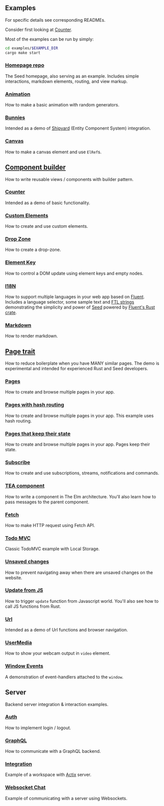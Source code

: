## Examples
For specific details see corresponding READMEs.

Consider first looking at [Counter](./counter).

Most of the examples can be run by simply:
```sh
cd examples/$EXAMPLE_DIR
cargo make start
```

### [Homepage repo](https://github.com/seed-rs/seed-rs.org)
The Seed homepage, also serving as an example. Includes simple
interactions, markdown elements, routing, and view markup.

### [Animation](animation)
How to make a basic animation with random generators.

### [Bunnies](bunnies)
Intended as a demo of [Shipyard](https://github.com/leudz/shipyard) (Entity Component System) integration.

### [Canvas](canvas)
How to make a canvas element and use `ElRef`s.

## [Component builder](component_builder)
How to write reusable views / components with builder pattern.

### [Counter](counter)
Intended as a demo of basic functionality.

### [Custom Elements](custom_elements)
How to create and use custom elements.

### [Drop Zone](drop_zone)
How to create a drop-zone.

### [Element Key](el_key)
How to control a DOM update using element keys and empty nodes.

### [I18N](i18n)

How to support multiple languages in your web app based on [Fluent][url_project_fluent]. 
Includes a language selector, some sample text and [FTL strings][url_ftl_syntax_guide] 
demonstrating the simplicity and power of [Seed][url_project_seed] 
powered by [Fluent's Rust crate][url_crate_fluent].

[url_project_fluent]: https://projectfluent.org/
[url_crate_fluent]: https://docs.rs/fluent/
[url_ftl_syntax_guide]: https://projectfluent.org/fluent/guide/
[url_project_seed]: https://seed-rs.org/

### [Markdown](markdown)
How to render markdown.

## [Page trait](page_trait)
How to reduce boilerplate when you have MANY similar pages.
The demo is experimental and intended for experienced Rust and Seed developers.

### [Pages](pages)
How to create and browse multiple pages in your app.

### [Pages with hash routing](pages_hash_routing)
How to create and browse multiple pages in your app.
This example uses hash routing.

### [Pages that keep their state](pages_keep_state)
How to create and browse multiple pages in your app.
Pages keep their state.

### [Subscribe](subscribe)
How to create and use subscriptions, streams, notifications and commands.

### [TEA component](tea_component)
How to write a component in The Elm architecture.
You'll also learn how to pass messages to the parent component.

### [Fetch](fetch)
How to make HTTP request using Fetch API.

### [Todo MVC](todomvc)
Classic TodoMVC example with Local Storage.

### [Unsaved changes](unsaved_changes)
How to prevent navigating away when there are unsaved changes on the website.

### [Update from JS](update_from_js)
How to trigger `update` function from Javascript world.
You'll also see how to call JS functions from Rust.

### [Url](url)
Intended as a demo of Url functions and browser navigation.

### [UserMedia](user_media)
How to show your webcam output in `video` element.

### [Window Events](window_events)
A demonstration of event-handlers attached to the `window`.

## Server
Backend server integration & interaction examples.

### [Auth](auth)
How to implement login / logout.

### [GraphQL](graphql)
How to communicate with a GraphQL backend.

### [Integration](server_integration)
Example of a workspace with [Actix](https://actix.rs/) server.

### [Websocket Chat](websocket)
Example of communicating with a server using Websockets.
